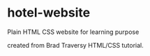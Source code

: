 # hotel-website
Plain HTML CSS website for learning purpose

created from Brad Traversy HTML/CSS tutorial.
